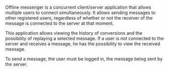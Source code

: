 Offline messenger is a concurrent client/server application that allows multiple users to connect simultaneously. It allows sending messages to other registered users, regardless of whether or not the receiver of the message is connected to the server at that moment.

This application allows viewing the history of conversions and the possibility of replaying a selected message. If a user is not connected to the server and receives a message, he has the possibility to view the received message.

To send a message, the user must be logged in, the message being sent by the server.
